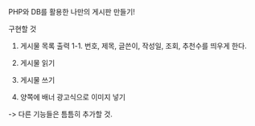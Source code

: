 PHP와 DB를 활용한 나만의 게시판 만들기!

구현할 것
1. 게시물 목록 출력
1-1. 번호, 제목, 글쓴이, 작성일, 조회, 추천수를 띄우게 한다.

2. 게시물 읽기
3. 게시물 쓰기

4. 양쪽에 배너 광고식으로 이미지 넣기

-> 다른 기능들은 틈틈히 추가할 것.

